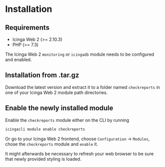 # Installation <a id="module-checkreports-installation"></a>

## Requirements <a id="module-checkreports-installation-requirements"></a>

* Icinga Web 2 (&gt;= 2.10.3)
* PHP (&gt;= 7.3)

The Icinga Web 2 `monitoring` or `icingadb` module needs to be configured and enabled.

## Installation from .tar.gz <a id="module-checkreports-installation-manual"></a>

Download the latest version and extract it to a folder named `checkreports`
in one of your Icinga Web 2 module path directories.

## Enable the newly installed module <a id="module-checkreports-installation-enable"></a>

Enable the `checkreports` module either on the CLI by running

```sh
icingacli module enable checkreports
```

Or go to your Icinga Web 2 frontend, choose `Configuration` -&gt; `Modules`, chose the `checkreports` module
and `enable` it.

It might afterwards be necessary to refresh your web browser to be sure that newly provided styling is loaded.